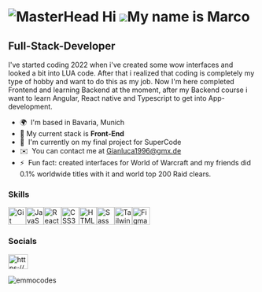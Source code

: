 ![MasterHead](https://repository-images.githubusercontent.com/608328357/61a1326c-256c-4ae6-a15c-8b8a63b911ae)
Hi ![](https://user-images.githubusercontent.com/18350557/176309783-0785949b-9127-417c-8b55-ab5a4333674e.gif)My name is Marco
=============================================================================================================================

Full-Stack-Developer
---------------------

I've started coding 2022 when i've created some wow interfaces and looked a bit into LUA code. After that i realized that coding is completely my type of hobby and want to do this as my job. Now I'm here completed Frontend and learning Backend at the moment, after my Backend course i want to learn Angular, React native and Typescript to get into App-development.

* 🌍  I'm based in Bavaria, Munich
* 🚀   My current stack is **Front-End**
* 🧠  I'm currently on my final project for SuperCode
* ✉️  You can contact me at [Gianluca1996@gmx.de](mailto:Gianluca1996@gmx.de)
* ⚡  Fun fact: created interfaces for World of Warcraft and my friends did 0.1% worldwide titles with it and world top 200 Raid clears.

### Skills


<p align="left">
<a href="https://git-scm.com/" target="_blank" rel="noreferrer"><img src="https://raw.githubusercontent.com/danielcranney/readme-generator/main/public/icons/skills/git-colored.svg" width="36" height="36" alt="Git" /></a><a href="https://developer.mozilla.org/en-US/docs/Web/JavaScript" target="_blank" rel="noreferrer"><img src="https://raw.githubusercontent.com/danielcranney/readme-generator/main/public/icons/skills/javascript-colored.svg" width="36" height="36" alt="JavaScript" /></a><a href="https://reactjs.org/" target="_blank" rel="noreferrer"><img src="https://raw.githubusercontent.com/danielcranney/readme-generator/main/public/icons/skills/react-colored.svg" width="36" height="36" alt="React" /></a><a href="https://www.w3.org/TR/CSS/#css" target="_blank" rel="noreferrer"><img src="https://raw.githubusercontent.com/danielcranney/readme-generator/main/public/icons/skills/css3-colored.svg" width="36" height="36" alt="CSS3" /></a><a href="https://developer.mozilla.org/en-US/docs/Glossary/HTML5" target="_blank" rel="noreferrer"><img src="https://raw.githubusercontent.com/danielcranney/readme-generator/main/public/icons/skills/html5-colored.svg" width="36" height="36" alt="HTML5" /></a><a href="https://sass-lang.com/" target="_blank" rel="noreferrer"><img src="https://raw.githubusercontent.com/danielcranney/readme-generator/main/public/icons/skills/sass-colored.svg" width="36" height="36" alt="Sass" /></a><a href="https://tailwindcss.com/" target="_blank" rel="noreferrer"><img src="https://raw.githubusercontent.com/danielcranney/readme-generator/main/public/icons/skills/tailwindcss-colored.svg" width="36" height="36" alt="TailwindCSS" /></a><a href="https://www.figma.com/" target="_blank" rel="noreferrer"><img src="https://raw.githubusercontent.com/danielcranney/readme-generator/main/public/icons/skills/figma-colored.svg" width="36" height="36" alt="Figma" /></a>
</p>


### Socials

<p align="left">
<a href="https://www.linkedin.com/in/marco-orlandi-46010727a/" target="blank"><img align="center" src="https://raw.githubusercontent.com/rahuldkjain/github-profile-readme-generator/master/src/images/icons/Social/linked-in-alt.svg" alt="https://www.linkedin.com/in/marco-orlandi-46010727a/" height="30" width="40" /></a>
</p>

<p><img align="center" src="https://github-readme-stats.vercel.app/api/top-langs?username=emmocodes&show_icons=true&locale=en&layout=compact" alt="emmocodes" /></p>
